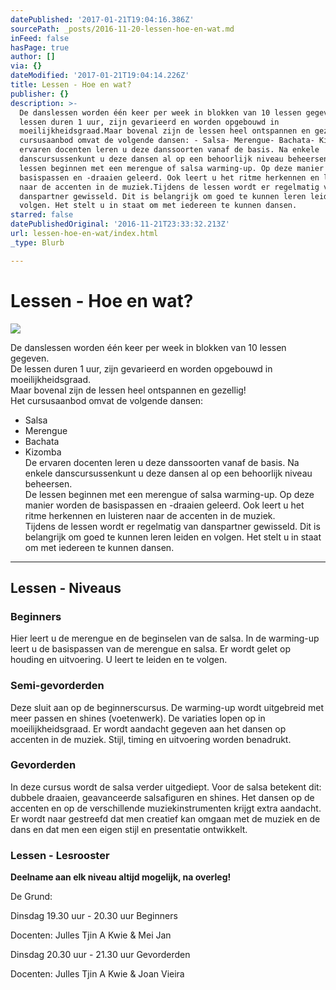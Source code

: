 ```yaml
---
datePublished: '2017-01-21T19:04:16.386Z'
sourcePath: _posts/2016-11-20-lessen-hoe-en-wat.md
inFeed: false
hasPage: true
author: []
via: {}
dateModified: '2017-01-21T19:04:14.226Z'
title: Lessen - Hoe en wat?
publisher: {}
description: >-
  De danslessen worden één keer per week in blokken van 10 lessen gegeven.De
  lessen duren 1 uur, zijn gevarieerd en worden opgebouwd in
  moeilijkheidsgraad.Maar bovenal zijn de lessen heel ontspannen en gezellig!Het
  cursusaanbod omvat de volgende dansen: - Salsa- Merengue- Bachata- KizombaDe
  ervaren docenten leren u deze danssoorten vanaf de basis. Na enkele
  danscursussenkunt u deze dansen al op een behoorlijk niveau beheersen.De
  lessen beginnen met een merengue of salsa warming-up. Op deze manier worden de
  basispassen en -draaien geleerd. Ook leert u het ritme herkennen en luisteren
  naar de accenten in de muziek.Tijdens de lessen wordt er regelmatig van
  danspartner gewisseld. Dit is belangrijk om goed te kunnen leren leiden en
  volgen. Het stelt u in staat om met iedereen te kunnen dansen.
starred: false
datePublishedOriginal: '2016-11-21T23:33:32.213Z'
url: lessen-hoe-en-wat/index.html
_type: Blurb

---
```

# Lessen - Hoe en wat?
![](https://the-grid-user-content.s3-us-west-2.amazonaws.com/9560d780-4734-4b47-b527-ec58839170d6.jpg)

De danslessen worden één keer per week in blokken van 10 lessen gegeven.  
De lessen duren 1 uur, zijn gevarieerd en worden opgebouwd in moeilijkheidsgraad.  
Maar bovenal zijn de lessen heel ontspannen en gezellig!  
Het cursusaanbod omvat de volgende dansen:   
- Salsa  
- Merengue  
- Bachata  
- Kizomba  
De ervaren docenten leren u deze danssoorten vanaf de basis. Na enkele danscursussenkunt u deze dansen al op een behoorlijk niveau beheersen.  
De lessen beginnen met een merengue of salsa warming-up. Op deze manier worden de basispassen en -draaien geleerd. Ook leert u het ritme herkennen en luisteren naar de accenten in de muziek.  
Tijdens de lessen wordt er regelmatig van danspartner gewisseld. Dit is belangrijk om goed te kunnen leren leiden en volgen. Het stelt u in staat om met iedereen te kunnen dansen.

---

## Lessen - Niveaus

### Beginners

Hier leert u de merengue en de beginselen van de salsa. In de warming-up leert u de basispassen van de merengue en salsa. Er wordt gelet op houding en uitvoering. U leert te leiden en te volgen.

### Semi-gevorderden

Deze sluit aan op de beginnerscursus. De warming-up wordt uitgebreid met meer passen en shines (voetenwerk). De variaties lopen op in moeilijkheidsgraad. Er wordt aandacht gegeven aan het dansen op accenten in de muziek. Stijl, timing en uitvoering worden benadrukt.

### Gevorderden

In deze cursus wordt de salsa verder uitgediept. Voor de salsa betekent dit: dubbele draaien, geavanceerde salsafiguren en shines. Het dansen op de accenten en op de verschillende muziekinstrumenten krijgt extra aandacht. Er wordt naar gestreefd dat men creatief kan omgaan met de muziek en de dans en dat men een eigen stijl en presentatie ontwikkelt.

### Lessen - Lesrooster

**Deelname aan elk niveau altijd mogelijk, na overleg!**

De Grund:

Dinsdag 19.30 uur - 20.30 uur Beginners

Docenten: Julles Tjin A Kwie & Mei Jan

Dinsdag 20.30 uur - 21.30 uur Gevorderden

Docenten: Julles Tjin A Kwie & Joan Vieira